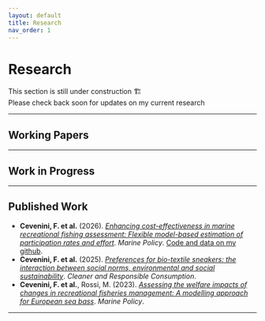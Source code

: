 ```yaml
---
layout: default
title: Research
nav_order: 1
---
```


# Research

This section is still under construction 🏗️  
Please check back soon for updates on my current research 

---

## Working Papers

---
## Work in Progress

---

## Published Work

- **Cevenini, F. et al.** (2026). [*Enhancing cost-effectiveness in marine recreational fishing assessment: Flexible model-based estimation of participation rates and effort*](https://doi.org/10.1016/j.marpol.2025.106901). *Marine Policy*. [Code and data on my github](https://github.com/cevefabio/MRF-GAM-estimation-).
- **Cevenini, F. et al.** (2025). [*Preferences for bio-textile sneakers: the interaction between social norms, environmental and social sustainability*](https://doi.org/10.1016/j.clrc.2025.100292). *Cleaner and Responsible Consumption*.
- **Cevenini, F. et al.**, Rossi, M. (2023). [*Assessing the welfare impacts of changes in recreational fisheries management: A modelling approach for European sea bass*](https://doi.org/10.1016/j.marpol.2022.105408). *Marine Policy*.


---

